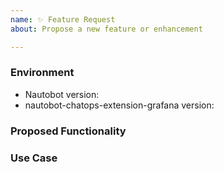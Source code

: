 ```yaml
---
name: ✨ Feature Request
about: Propose a new feature or enhancement

---
```


### Environment
* Nautobot version:  <!-- Example: 1.0.0 -->
* nautobot-chatops-extension-grafana version:  <!-- Example: 0.1.0 -->

<!--
    Describe in detail the new functionality you are proposing.
-->
### Proposed Functionality

<!--
    Convey an example use case for your proposed feature. Write from the
    perspective of a user who would benefit from the proposed
    functionality and describe how.
--->
### Use Case

